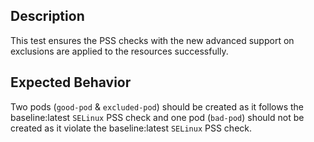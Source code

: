 ## Description

This test ensures the PSS checks with the new advanced support on exclusions are applied to the resources successfully.

## Expected Behavior

Two pods (`good-pod` & `excluded-pod`) should be created as it follows the baseline:latest `SELinux` PSS check and one pod (`bad-pod`) should not be created as it violate the baseline:latest `SELinux` PSS check.
